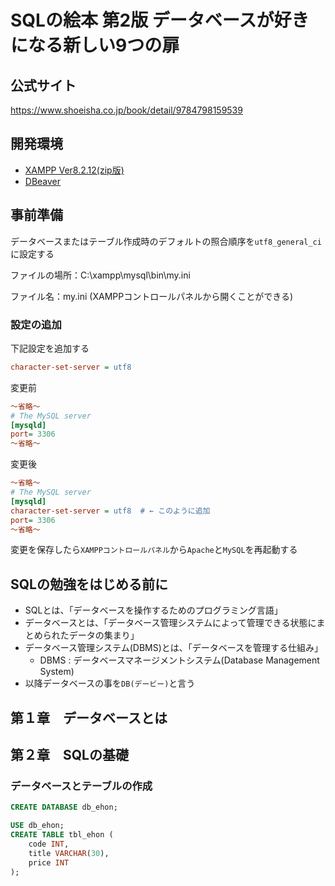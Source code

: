 # SQLの絵本 第2版 データベースが好きになる新しい9つの扉

## 公式サイト

https://www.shoeisha.co.jp/book/detail/9784798159539

## 開発環境

- [XAMPP Ver8.2.12(zip版)](https://sourceforge.net/projects/xampp/files/XAMPP%20Windows/8.2.12/xampp-windows-x64-8.2.12-0-VS16.zip/download)
- [DBeaver](https://dbeaver.io/)

## 事前準備

データベースまたはテーブル作成時のデフォルトの照合順序を`utf8_general_ci`に設定する

ファイルの場所：C:\xampp\mysql\bin\my.ini

ファイル名：my.ini (XAMPPコントロールパネルから開くことができる)

### 設定の追加

下記設定を追加する

```ini
character-set-server = utf8
```

変更前

```ini
～省略～
# The MySQL server
[mysqld]
port= 3306
～省略～
```

変更後

```ini
～省略～
# The MySQL server
[mysqld]
character-set-server = utf8  # ← このように追加
port= 3306
～省略～
```

変更を保存したら`XAMPPコントロールパネル`から`Apache`と`MySQL`を再起動する

## SQLの勉強をはじめる前に

- SQLとは、「データベースを操作するためのプログラミング言語」
- データベースとは、「データベース管理システムによって管理できる状態にまとめられたデータの集まり」
- データベース管理システム(DBMS)とは、「データベースを管理する仕組み」
    - DBMS : データベースマネージメントシステム(Database Management System)
- 以降データベースの事を`DB(デービー)`と言う

## 第１章　データベースとは

## 第２章　SQLの基礎

### データベースとテーブルの作成

```sql
CREATE DATABASE db_ehon;
```

```sql
USE db_ehon;
CREATE TABLE tbl_ehon (
    code INT,
    title VARCHAR(30),
    price INT
);
```
